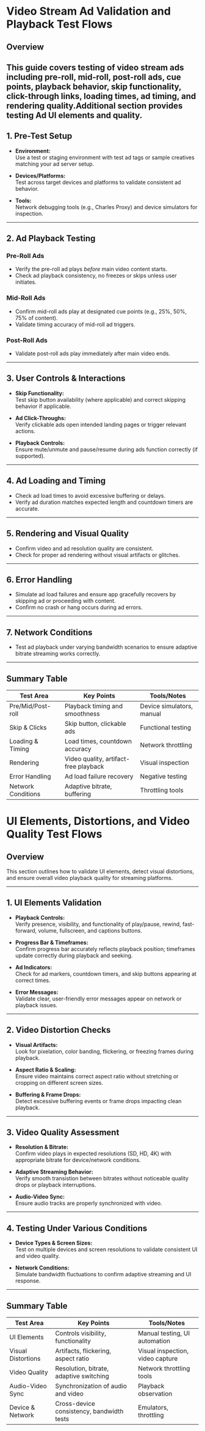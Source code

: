 
# Video Stream Ad Validation and Playback Test Flows

## Overview  

  This guide covers testing of video stream ads including pre-roll, mid-roll, post-roll ads, cue points, playback behavior, skip functionality, click-through links,      loading times, ad timing, and rendering quality.Additional section provides testing Ad UI elements and quality.
---

## 1. Pre-Test Setup

- **Environment:**  
  Use a test or staging environment with test ad tags or sample creatives matching your ad server setup.

- **Devices/Platforms:**  
  Test across target devices and platforms to validate consistent ad behavior.

- **Tools:**  
  Network debugging tools (e.g., Charles Proxy) and device simulators for inspection.

---

## 2. Ad Playback Testing

### Pre-Roll Ads  
- Verify the pre-roll ad plays *before* main video content starts.  
- Check ad playback consistency, no freezes or skips unless user initiates.

### Mid-Roll Ads  
- Confirm mid-roll ads play at designated cue points (e.g., 25%, 50%, 75% of content).  
- Validate timing accuracy of mid-roll ad triggers.

### Post-Roll Ads  
- Validate post-roll ads play immediately after main video ends.

---

## 3. User Controls & Interactions

- **Skip Functionality:**  
  Test skip button availability (where applicable) and correct skipping behavior if applicable.

- **Ad Click-Throughs:**  
  Verify clickable ads open intended landing pages or trigger relevant actions.

- **Playback Controls:**  
  Ensure mute/unmute and pause/resume during ads function correctly (if supported).

---

## 4. Ad Loading and Timing

- Check ad load times to avoid excessive buffering or delays.  
- Verify ad duration matches expected length and countdown timers are accurate.

---

## 5. Rendering and Visual Quality

- Confirm video and ad resolution quality are consistent.  
- Check for proper ad rendering without visual artifacts or glitches.

---

## 6. Error Handling

- Simulate ad load failures and ensure app gracefully recovers by skipping ad or proceeding with content.  
- Confirm no crash or hang occurs during ad errors.

---

## 7. Network Conditions

- Test ad playback under varying bandwidth scenarios to ensure adaptive bitrate streaming works correctly.

---

## Summary Table

| Test Area          | Key Points                               | Tools/Notes                |
|--------------------|-----------------------------------------|---------------------------|
| Pre/Mid/Post-roll  | Playback timing and smoothness           | Device simulators, manual |
| Skip & Clicks      | Skip button, clickable ads               | Functional testing        |
| Loading & Timing   | Load times, countdown accuracy           | Network throttling        |
| Rendering          | Video quality, artifact-free playback    | Visual inspection         |
| Error Handling     | Ad load failure recovery                  | Negative testing          |
| Network Conditions | Adaptive bitrate, buffering               | Throttling tools          |

# UI Elements, Distortions, and Video Quality Test Flows

## Overview  
This section outlines how to validate UI elements, detect visual distortions, and ensure overall video playback quality for streaming platforms.

---

## 1. UI Elements Validation

- **Playback Controls:**  
  Verify presence, visibility, and functionality of play/pause, rewind, fast-forward, volume, fullscreen, and captions buttons.

- **Progress Bar & Timeframes:**  
  Confirm progress bar accurately reflects playback position; timeframes update correctly during playback and seeking.

- **Ad Indicators:**  
  Check for ad markers, countdown timers, and skip buttons appearing at correct times.

- **Error Messages:**  
  Validate clear, user-friendly error messages appear on network or playback issues.

---

## 2. Video Distortion Checks

- **Visual Artifacts:**  
  Look for pixelation, color banding, flickering, or freezing frames during playback.

- **Aspect Ratio & Scaling:**  
  Ensure video maintains correct aspect ratio without stretching or cropping on different screen sizes.

- **Buffering & Frame Drops:**  
  Detect excessive buffering events or frame drops impacting clean playback.

---

## 3. Video Quality Assessment

- **Resolution & Bitrate:**  
  Confirm video plays in expected resolutions (SD, HD, 4K) with appropriate bitrate for device/network conditions.

- **Adaptive Streaming Behavior:**  
  Verify smooth transistion between bitrates without noticeable quality drops or playback interruptions.

- **Audio-Video Sync:**  
  Ensure audio tracks are properly synchronized with video.

---

## 4. Testing Under Various Conditions

- **Device Types & Screen Sizes:**  
  Test on multiple devices and screen resolutions to validate consistent UI and video quality.

- **Network Conditions:**  
  Simulate bandwidth fluctuations to confirm adaptive streaming and UI response.

---

## Summary Table

| Test Area           | Key Points                                | Tools/Notes                  |
|---------------------|------------------------------------------|-----------------------------|
| UI Elements         | Controls visibility, functionality       | Manual testing, UI automation |
| Visual Distortions  | Artifacts, flickering, aspect ratio       | Visual inspection, video capture |
| Video Quality       | Resolution, bitrate, adaptive switching   | Network throttling tools    |
| Audio-Video Sync    | Synchronization of audio and video        | Playback observation        |
| Device & Network    | Cross-device consistency, bandwidth tests | Emulators, throttling       |
